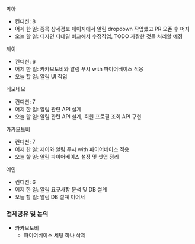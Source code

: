 
박하
- 컨디션: 8
- 어제 한 일: 종목 상세정보 페이지에서 알림 dropdown 작업했고 PR 오픈 후 머지
- 오늘 할 일: 디자인 디테일 비교해서 수정작업, TODO 자잘한 것들 처리할 예정

제이
- 컨디션: 6
- 어제 한 일: 카카모토비와 알림 푸시 with 파이어베이스 적용
- 오늘 할 일: 알림 UI 작업

네모네모
- 컨디션: 7
- 어제 한 일: 알림 관련 API 설계
- 오늘 할 일: 알림 관련 API 설계, 회원 프로필 조회 API 구현

카카모토비
- 컨디션: 7
- 어제 한 일: 제이와 알림 푸시 with 파이어베이스 적용
- 오늘 할 일: 알림 파이어베이스 설정 및 셋업 정리

예인
- 컨디션: 6
- 어제 한 일: 알림 요구사항 분석 및 DB 설계
- 오늘 할 일: 알림 DB 설계 이어서

### 전체공유 및 논의
- 카카모토비
	- 파이어베이스 세팅 하나 삭제
	